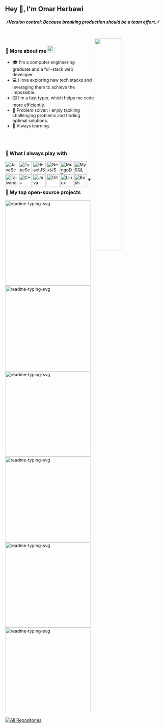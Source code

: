 ## Hey 👋, I'm Omar Herbawi
 
<h5 align="center">
  <i>⚡️Version control: Because breaking production should be a team effort.⚡️</i>
</h5>
<br/>
<img src="https://media1.tenor.com/m/QUdqYaj8dNYAAAAC/rick-and-morty-rick.gif" width="42%" alt="" align="right"/>

### 🚀 More about me <img src="https://media.giphy.com/media/WUlplcMpOCEmTGBtBW/giphy.gif" height="23px">
<ul>
  <li>🎓 I'm a computer engineering graduate and a full-stack web developer.</li>
  <li>💻 I love exploring new tech stacks and leveraging them to achieve the impossible.</li>
  <li>⌨️ I'm a fast typer, which helps me code more efficiently.</li>
  <li>🧩 Problem solver: I enjoy tackling challenging problems and finding optimal solutions.</li>
  <li>🌱 Always learning.</li>
</ul>
<br/>
<br/>

### 🔨 What I always play with
<a href="https://www.javascript.com/" target="_blank">
  <img src="https://cdn.jsdelivr.net/gh/devicons/devicon@latest/icons/javascript/javascript-original.svg" title="JavaScript" alt="JavaScript" height="42px" align="left" />
</a> 
<a href="https://www.typescriptlang.org" target="_blank">
  <img src="https://cdn.jsdelivr.net/gh/devicons/devicon@latest/icons/typescript/typescript-original.svg" title="TypeScript" alt="TypeScript" height="42px" align="left" />
</a> 
<a href="https://react.dev/" target="_blank">
  <img src="https://cdn.jsdelivr.net/gh/devicons/devicon@latest/icons/react/react-original.svg" title="ReactJS" alt="ReactJS" height="42px" align="left" />
</a> 
<a href="https://nextjs.org/" target="_blank">
  <img src="https://cdn.jsdelivr.net/gh/devicons/devicon@latest/icons/nextjs/nextjs-original.svg" title="NextJS" alt="NextJS" height="42px" align="left" />
</a> 
<a href="https://www.mongodb.com/" target="_blank">
  <img src="https://cdn.jsdelivr.net/gh/devicons/devicon@latest/icons/mongodb/mongodb-original.svg" title="MongoDB" alt="MongoDB" height="42px" align="left" />
</a> 
<a href="https://www.mysql.com/" target="_blank">
  <img src="https://cdn.jsdelivr.net/gh/devicons/devicon@latest/icons/mysql/mysql-original-wordmark.svg" title="MySQL" alt="MySQL" height="42px" align="left" />
</a> 
<a href="https://tailwindcss.com/" target="_blank">
  <img src="https://cdn.jsdelivr.net/gh/devicons/devicon@latest/icons/tailwindcss/tailwindcss-original.svg" title="Tailwind" alt="Tailwind" height="42px" align="left" />
</a> 
<a href="https://isocpp.org/" target="_blank">
  <img src="https://cdn.jsdelivr.net/gh/devicons/devicon@latest/icons/cplusplus/cplusplus-plain.svg" title="C++" alt="C++" height="42px" align="left" />
</a> 
<a href="https://www.java.com/" target="_blank">
  <img src="https://cdn.jsdelivr.net/gh/devicons/devicon@latest/icons/java/java-original.svg" title="Java" alt="Java" height="42px" align="left" />
</a> 
<a href="https://git-scm.com/" target="_blank">
  <img src="https://cdn.jsdelivr.net/gh/devicons/devicon@latest/icons/git/git-original.svg" title="Git" alt="Git" height="42px" align="left" />
</a> 
<a href="https://www.kernel.org/" target="_blank">
  <img src="https://cdn.jsdelivr.net/gh/devicons/devicon@latest/icons/linux/linux-original.svg" title="Linux" alt="Linux" height="42px" align="left" />
</a> 
<a href="https://www.gnu.org/software/bash/" target="_blank">
  <img src="https://cdn.jsdelivr.net/gh/devicons/devicon@latest/icons/bash/bash-original.svg" title="Bash" alt="Bash" height="42px" align="left" />
</a>

<br/>
<br/>
<br/>

<details open>
  <summary><h3>📘 My top open-source projects</h3></summary>
  <p align="left">
    <a href="https://github.com/herbqwi/restaurant-review-fe"><img width="278" src="https://denvercoder1-github-readme-stats.vercel.app/api/pin/?username=herbqwi&repo=restaurant-review-fe&theme=react&bg_color=1F222E&title_color=F85D7F&hide_border=true&icon_color=F8D866&show_icons=false" alt="readme-typing-svg"></a>
    <a href="https://github.com/herbqwi/restanraut-review-be"><img width="278" src="https://denvercoder1-github-readme-stats.vercel.app/api/pin/?username=herbqwi&repo=restanraut-review-be&theme=react&bg_color=1F222E&title_color=F85D7F&hide_border=true&icon_color=F8D866&show_icons=false" alt="readme-typing-svg"></a>
    <a href="https://github.com/herbqwi/productive"><img width="278" src="https://denvercoder1-github-readme-stats.vercel.app/api/pin/?username=herbqwi&repo=productive&theme=react&bg_color=1F222E&title_color=F85D7F&hide_border=true&icon_color=F8D866&show_icons=false" alt="readme-typing-svg"></a>
    <a href="https://github.com/herbqwi/hv-fe"><img width="278" src="https://denvercoder1-github-readme-stats.vercel.app/api/pin/?username=herbqwi&repo=hv-fe&theme=react&bg_color=1F222E&title_color=F85D7F&hide_border=true&icon_color=F8D866&show_icons=false" alt="readme-typing-svg"></a>
    <a href="https://github.com/herbqwi/HMC-RPvP"><img width="278" src="https://denvercoder1-github-readme-stats.vercel.app/api/pin/?username=herbqwi&repo=HMC-RPvP&theme=react&bg_color=1F222E&title_color=F85D7F&hide_border=true&icon_color=F8D866&show_icons=false" alt="readme-typing-svg"></a>
    <a href="https://github.com/herbqwi/THMC-Punishments"><img width="278" src="https://denvercoder1-github-readme-stats.vercel.app/api/pin/?username=herbqwi&repo=THMC-Punishments&theme=react&bg_color=1F222E&title_color=F85D7F&hide_border=true&icon_color=F8D866&show_icons=false" alt="readme-typing-svg"></a>
  </p>

  <a href="https://github.com/herbqwi?tab=repositories&sort=stargazers"><img alt="All Repositories" title="All Repositories" src="https://custom-icon-badges.demolab.com/badge/-Click%20Here%20For%20All%20My%20Repos-1F222E?style=for-the-badge&logoColor=white&logo=repo"/></a>
</details>
